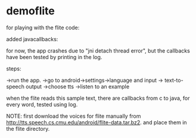 demoflite
=========

for playing with the flite code:

added javacallbacks:

for now, the app crashes due to "jni detach thread error", but the callbacks have been tested by printing in the log.

steps:

->run the app.
->go to android->settings->language and input -> text-to-speech output
->choose tts
->listen to an example

when the flite reads this sample text, there are callbacks from c to java, for every word, tested using log.

NOTE: first download the voices for flite manually from http://tts.speech.cs.cmu.edu/android/flite-data.tar.bz2.
and place them in the flite directory.
